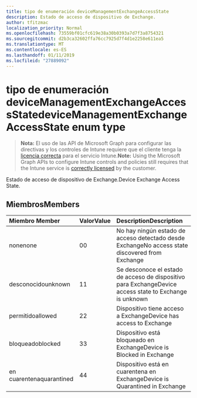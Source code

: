 ```yaml
---
title: tipo de enumeración deviceManagementExchangeAccessState
description: Estado de acceso de dispositivo de Exchange.
author: tfitzmac
localization_priority: Normal
ms.openlocfilehash: 73559bf01cfc619e38a30b0393a7d7f3a8754321
ms.sourcegitcommit: d2b3ca32602ffa76cc7925d7f4d1e2258e611ea5
ms.translationtype: MT
ms.contentlocale: es-ES
ms.lasthandoff: 01/11/2019
ms.locfileid: "27889092"
---
```

# <a name="devicemanagementexchangeaccessstate-enum-type"></a><span data-ttu-id="b6711-103">tipo de enumeración deviceManagementExchangeAccessState</span><span class="sxs-lookup"><span data-stu-id="b6711-103">deviceManagementExchangeAccessState enum type</span></span>

> <span data-ttu-id="b6711-104">**Nota:** El uso de las API de Microsoft Graph para configurar las directivas y los controles de Intune requiere que el cliente tenga la [licencia correcta](https://go.microsoft.com/fwlink/?linkid=839381) para el servicio Intune.</span><span class="sxs-lookup"><span data-stu-id="b6711-104">**Note:** Using the Microsoft Graph APIs to configure Intune controls and policies still requires that the Intune service is [correctly licensed](https://go.microsoft.com/fwlink/?linkid=839381) by the customer.</span></span>

<span data-ttu-id="b6711-105">Estado de acceso de dispositivo de Exchange.</span><span class="sxs-lookup"><span data-stu-id="b6711-105">Device Exchange Access State.</span></span>
## <a name="members"></a><span data-ttu-id="b6711-106">Miembros</span><span class="sxs-lookup"><span data-stu-id="b6711-106">Members</span></span>
|<span data-ttu-id="b6711-107">Miembro	</span><span class="sxs-lookup"><span data-stu-id="b6711-107">Member</span></span>|<span data-ttu-id="b6711-108">Valor</span><span class="sxs-lookup"><span data-stu-id="b6711-108">Value</span></span>|<span data-ttu-id="b6711-109">Description</span><span class="sxs-lookup"><span data-stu-id="b6711-109">Description</span></span>|
|:---|:---|:---|
|<span data-ttu-id="b6711-110">none</span><span class="sxs-lookup"><span data-stu-id="b6711-110">none</span></span>|<span data-ttu-id="b6711-111">0</span><span class="sxs-lookup"><span data-stu-id="b6711-111">0</span></span>|<span data-ttu-id="b6711-112">No hay ningún estado de acceso detectado desde Exchange</span><span class="sxs-lookup"><span data-stu-id="b6711-112">No access state discovered from Exchange</span></span>|
|<span data-ttu-id="b6711-113">desconocido</span><span class="sxs-lookup"><span data-stu-id="b6711-113">unknown</span></span>|<span data-ttu-id="b6711-114">1</span><span class="sxs-lookup"><span data-stu-id="b6711-114">1</span></span>|<span data-ttu-id="b6711-115">Se desconoce el estado de acceso de dispositivo para Exchange</span><span class="sxs-lookup"><span data-stu-id="b6711-115">Device access state to Exchange is unknown</span></span>|
|<span data-ttu-id="b6711-116">permitido</span><span class="sxs-lookup"><span data-stu-id="b6711-116">allowed</span></span>|<span data-ttu-id="b6711-117">2</span><span class="sxs-lookup"><span data-stu-id="b6711-117">2</span></span>|<span data-ttu-id="b6711-118">Dispositivo tiene acceso a Exchange</span><span class="sxs-lookup"><span data-stu-id="b6711-118">Device has access to Exchange</span></span>|
|<span data-ttu-id="b6711-119">bloqueado</span><span class="sxs-lookup"><span data-stu-id="b6711-119">blocked</span></span>|<span data-ttu-id="b6711-120">3</span><span class="sxs-lookup"><span data-stu-id="b6711-120">3</span></span>|<span data-ttu-id="b6711-121">Dispositivo está bloqueado en Exchange</span><span class="sxs-lookup"><span data-stu-id="b6711-121">Device is Blocked in Exchange</span></span>|
|<span data-ttu-id="b6711-122">en cuarentena</span><span class="sxs-lookup"><span data-stu-id="b6711-122">quarantined</span></span>|<span data-ttu-id="b6711-123">4</span><span class="sxs-lookup"><span data-stu-id="b6711-123">4</span></span>|<span data-ttu-id="b6711-124">Dispositivo está en cuarentena en Exchange</span><span class="sxs-lookup"><span data-stu-id="b6711-124">Device is Quarantined in Exchange</span></span>|




